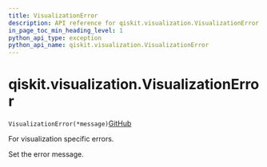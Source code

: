 ```yaml
---
title: VisualizationError
description: API reference for qiskit.visualization.VisualizationError
in_page_toc_min_heading_level: 1
python_api_type: exception
python_api_name: qiskit.visualization.VisualizationError
---
```


# qiskit.visualization.VisualizationError

<span id="qiskit.visualization.VisualizationError" />

`VisualizationError(*message)`[GitHub](https://github.com/qiskit/qiskit/tree/stable/0.22/qiskit/visualization/exceptions.py "view source code")

For visualization specific errors.

Set the error message.

